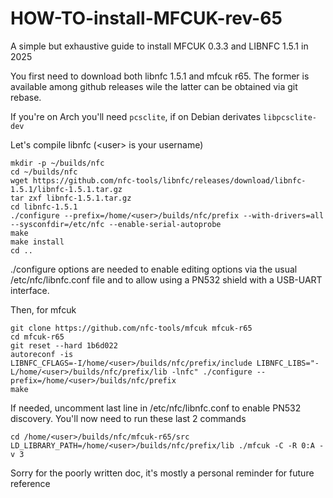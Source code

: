 # HOW-TO-install-MFCUK-rev-65
A simple but exhaustive guide to install MFCUK 0.3.3 and LIBNFC 1.5.1 in 2025

You first need to download both libnfc 1.5.1 and mfcuk r65. The former is available among github releases wile the latter can be obtained via git rebase.

If you're on Arch you'll need `pcsclite`, if on Debian derivates `libpcsclite-dev`

Let's compile libnfc (\<user\> is your username)

    mkdir -p ~/builds/nfc
    cd ~/builds/nfc
    wget https://github.com/nfc-tools/libnfc/releases/download/libnfc-1.5.1/libnfc-1.5.1.tar.gz
    tar zxf libnfc-1.5.1.tar.gz
    cd libnfc-1.5.1
    ./configure --prefix=/home/<user>/builds/nfc/prefix --with-drivers=all --sysconfdir=/etc/nfc --enable-serial-autoprobe
    make
    make install
    cd ..
./configure options are needed to enable editing options via the usual /etc/nfc/libnfc.conf file and to allow using a PN532 shield with a USB-UART interface.

Then, for mfcuk

    git clone https://github.com/nfc-tools/mfcuk mfcuk-r65
    cd mfcuk-r65
    git reset --hard 1b6d022
    autoreconf -is
    LIBNFC_CFLAGS=-I/home/<user>/builds/nfc/prefix/include LIBNFC_LIBS="-L/home/<user>/builds/nfc/prefix/lib -lnfc" ./configure --prefix=/home/<user>/builds/nfc/prefix
    make
   
If needed, uncomment last line in /etc/nfc/libnfc.conf to enable PN532 discovery.
You'll now need to run these last 2 commands

    cd /home/<user>/builds/nfc/mfcuk-r65/src
    LD_LIBRARY_PATH=/home/<user>/builds/nfc/prefix/lib ./mfcuk -C -R 0:A -v 3

Sorry for the poorly written doc, it's mostly a personal reminder for future reference
